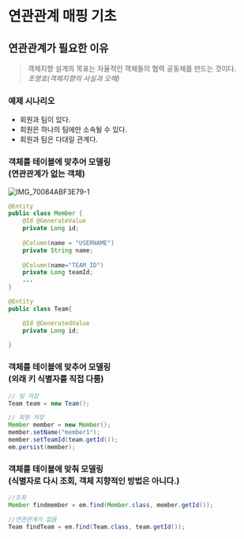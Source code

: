 # 연관관계 매핑 기초

## 연관관계가 필요한 이유
> 객체지향 설계의 목표는 자율적인 객체들의 협력 공동체를 만드는 것이다.<br>
> _조영호(객체지향의 사실과 오해)_

### 예제 시나리오
- 회원과 팀이 있다.
- 회원은 하나의 팀에만 소속될 수 있다.
- 회원과 팀은 다대일 관계다.

### 객체를 테이블에 맞추어 모델링 <br>(연관관계가 없는 객체)
![IMG_70084ABF3E79-1](https://user-images.githubusercontent.com/105579811/227722421-5dac2937-ca70-42c3-87f4-f0a0c82178d7.jpeg)

```java
@Entity
public class Member {
    @Id @GenerateValue
    private Long id;
    
    @Column(name = "USERNAME")
    private String name;
    
    @Column(name="TEAM_ID")
    private Long teamId;
    ...
}

@Entity
public class Team{

    @Id @GeneratedValue
    private Long id;
    
}
```
### 객체를 테이블에 맞추어 모델링 <br>(외래 키 식별자를 직접 다룸)
```java
// 팀 저장
Team team = new Team();

// 회원 저장
Member member = new Member();
member.setName("member1");
member.setTeamId(team.getId());
em.persist(member);
```

### 객체를 테이블에 맞춰 모델링<br> (식별자로 다시 조회, 객체 지향적인 방법은 아니다.)
```java
//조회
Member findmember = em.find(Member.class, member.getId());

//연관관계가 없음
Team findTeam = em.find(Team.class, team.getId());
```
